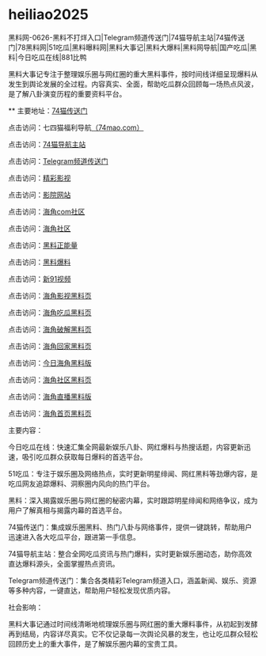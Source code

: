 # heiliao2025
黑料网-0626-黑料不打烊入口|Telegram频道传送门|74猫导航主站|74猫传送门|78黑料网|51吃瓜|黑料曝料网|黑料大事记|黑料大爆料|黑料网导航|国产吃瓜|黑料|今日吃瓜在线|881比鸭

黑料大事记专注于整理娱乐圈与网红圈的重大黑料事件，按时间线详细呈现爆料从发生到舆论发展的全过程。内容真实、全面，帮助吃瓜群众回顾每一场热点风波，是了解八卦演变历程的重要资料平台。

** 主要地址：<a href="https://74mao.com/">74猫传送门</a>

点击访问：七四猫福利导航<a href="https://74mao.com/">（74mao.com）</a>

点击访问：<a href="https://74mao.com/">74猫导航主站</a>

点击访问：<a href="https://74mao.com/">Telegram频道传送门</a>

点击访问：<a href="https://hj-216.pages.dev/">精彩影视</a>

点击访问：<a href="https://hj-218.pages.dev/">影院网站</a>

点击访问：<a href="https://hj-219.pages.dev/">海角com社区</a>

点击访问：<a href="https://hj-224.pages.dev/">海角社区</a>

点击访问：<a href="https://cg8-12.pages.dev/">黑料正能量</a>

点击访问：<a href="https://hj-143.pages.dev/">黑料爆料</a>

点击访问：<a href="https://hj-145.pages.dev/">新91视频</a>

点击访问：<a href="https://hj-915.pages.dev/">海角影视黑料页</a>  

点击访问：<a href="https://hj-916.pages.dev/">海角吃瓜黑料页</a>  

点击访问：<a href="https://hj-917.pages.dev/">海角破解黑料页</a>  

点击访问：<a href="https://hj-918.pages.dev/">海角回家黑料页</a>  

点击访问：<a href="https://hj-919.pages.dev/">今日海角黑料版</a>  

点击访问：<a href="https://hj-920.pages.dev/">海角社区黑料页</a>  

点击访问：<a href="https://hj-921.pages.dev/">海角直播黑料版</a>  

点击访问：<a href="https://hj-922.pages.dev/">海角首页黑料页</a>  

主要内容：

今日吃瓜在线：快速汇集全网最新娱乐八卦、网红爆料与热搜话题，内容更新迅速，吸引吃瓜群众获取每日爆料的首选平台。

51吃瓜：专注于娱乐圈及网络热点，实时更新明星绯闻、网红黑料等劲爆内容，是吃瓜网友追踪爆料、洞察圈内风向的热门平台。

黑料：深入揭露娱乐圈与网红圈的秘密内幕，实时跟踪明星绯闻和网络争议，成为用户了解真相与揭露内幕的首选平台。

74猫传送门：集成娱乐圈黑料、热门八卦与网络事件，提供一键跳转，帮助用户迅速进入各大吃瓜平台，跟进第一手信息。

74猫导航主站：整合全网吃瓜资讯与热门爆料，实时更新娱乐圈动态，助你高效直达爆料源头，全面掌握热点资讯。

Telegram频道传送门：集合各类精彩Telegram频道入口，涵盖新闻、娱乐、资源等多种内容，一键直达，帮助用户轻松发现优质内容。

社会影响：

黑料大事记通过时间线清晰地梳理娱乐圈与网红圈的重大爆料事件，从初起到发酵再到结局，内容详尽真实。它不仅记录每一次舆论风暴的发生，也让吃瓜群众轻松回顾历史上的重大事件，是了解娱乐圈内幕的宝贵工具。

<span style="display:none;">[Canonical link](）</span>
